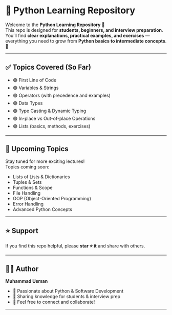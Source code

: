 # 📘 Python Learning Repository  

Welcome to the **Python Learning Repository** 🎉  
This repo is designed for **students, beginners, and interview preparation**.  
You’ll find **clear explanations, practical examples, and exercises** — everything you need to grow from **Python basics to intermediate concepts**. 🚀  

---

## ✅ Topics Covered (So Far)  
- 🟢 First Line of Code  
- 🟢 Variables & Strings  
- 🟢 Operators (with precedence and examples)  
- 🟢 Data Types  
- 🟢 Type Casting & Dynamic Typing  
- 🟢 In-place vs Out-of-place Operations  
- 🟢 Lists (basics, methods, exercises)  

---

## 🔮 Upcoming Topics  
Stay tuned for more exciting lectures!  
Topics coming soon:  
- Lists of Lists & Dictionaries  
- Tuples & Sets  
- Functions & Scope  
- File Handling  
- OOP (Object-Oriented Programming)  
- Error Handling  
- Advanced Python Concepts  

---

## ⭐ Support  
If you find this repo helpful, please **star ⭐ it** and share with others.  

---

## 👨‍💻 Author  
**Muhammad Usman**  
- 💼 Passionate about Python & Software Development  
- 🌱 Sharing knowledge for students & interview prep  
- 📩 Feel free to connect and collaborate!  

---
